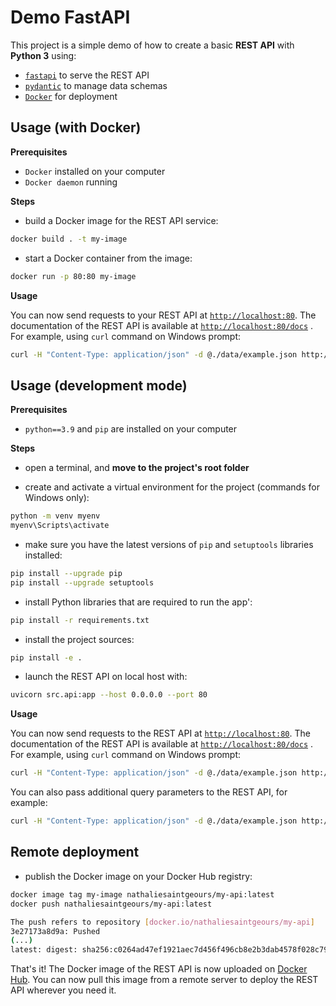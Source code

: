 # Demo FastAPI

This project is a simple demo of how to create a basic **REST API** with **Python 3** using:

- [`fastapi`](https://fastapi.tiangolo.com) to serve the REST API
- [`pydantic`](https://docs.pydantic.dev) to manage data schemas
- [`Docker`](https://www.docker.com) for deployment

## Usage (with Docker)

**Prerequisites**

- `Docker` installed on your computer
- `Docker daemon` running

**Steps**

- build a Docker image for the REST API service:

```bash
docker build . -t my-image
```

- start a Docker container from the image:

```bash
docker run -p 80:80 my-image
```

**Usage**

You can now send requests to your REST API at [`http://localhost:80`](http://localhost:80). The
documentation of the REST API is available at  [`http://localhost:80/docs`](http://localhost:80/docs)
. For example, using `curl` command on Windows prompt:

```bash
curl -H "Content-Type: application/json" -d @./data/example.json http://localhost:80/api/v0/run
```

## Usage (development mode)

**Prerequisites**

- `python==3.9` and `pip` are installed on your computer

**Steps**

- open a terminal, and **move to the project's root folder**


- create and activate a virtual environment for the project (commands for Windows only):

```sh
python -m venv myenv
myenv\Scripts\activate
```

- make sure you have the latest versions of `pip` and `setuptools` libraries installed:

```sh
pip install --upgrade pip
pip install --upgrade setuptools
```

- install Python libraries that are required to run the app':

```sh
pip install -r requirements.txt
```

- install the project sources:

```sh
pip install -e .
```

- launch the REST API on local host with:

```bash
uvicorn src.api:app --host 0.0.0.0 --port 80
```

**Usage**

You can now send requests to the REST API at [`http://localhost:80`](http://localhost:80). The
documentation of the REST API is available at  [`http://localhost:80/docs`](http://localhost:80/docs)
. For example, using `curl` command on Windows prompt:

```bash
curl -H "Content-Type: application/json" -d @./data/example.json http://localhost:80/api/v0/run
```

You can also pass additional query parameters to the REST API, for example:

```bash
curl -H "Content-Type: application/json" -d @./data/example.json http://localhost:80/api/v0/run?some_param=0.2
```

## Remote deployment

- publish the Docker image on your Docker Hub registry:

```bash
docker image tag my-image nathaliesaintgeours/my-api:latest
docker push nathaliesaintgeours/my-api:latest

The push refers to repository [docker.io/nathaliesaintgeours/my-api]
3e27173a8d9a: Pushed
(...)
latest: digest: sha256:c0264ad47ef1921aec7d456f496cb8e2b3dab4578f028c79ed1576ea10c7a537 size: 2845
```

That's it! The Docker image of the REST API is now uploaded on [Docker Hub](https://hub.docker.com/).
You can now pull this image from a remote server to deploy the REST API wherever you need it.
